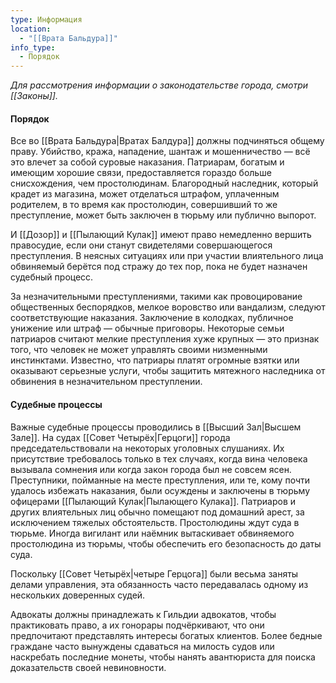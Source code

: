 ```yaml
---
type: Информация
location:
  - "[[Врата Бальдура]]"
info_type:
  - Порядок
---
```


*Для рассмотрения информации о законодательстве города, смотри [[Законы]].*

#### Порядок 
Все во [[Врата Бальдура|Вратах Балдура]] должны подчиняться общему праву. Убийство, кража, нападение, шантаж и мошенничество — всё это влечет за собой суровые наказания. Патриарам, богатым и имеющим хорошие связи, предоставляется гораздо больше снисхождения, чем простолюдинам. Благородный наследник, который крадет из магазина, может отделаться штрафом, уплаченным родителем, в то время как простолюдин, совершивший то же преступление, может быть заключен в тюрьму или публично выпорот.

И [[Дозор]] и [[Пылающий Кулак]] имеют право немедленно вершить правосудие, если они станут свидетелями совершающегося преступления. В неясных ситуациях или при участии влиятельного лица обвиняемый берётся под стражу до тех пор, пока не будет назначен судебный процесс. 

За незначительными преступлениями, такими как провоцирование общественных беспорядков, мелкое воровство или вандализм, следуют соответствующие наказания. Заключение в колодках, публичное унижение или штраф — обычные приговоры. Некоторые семьи патриаров считают мелкие преступления хуже крупных — это признак того, что человек не может управлять своими низменными инстинктами. Известно, что патриары платят огромные взятки или оказывают серьезные услуги, чтобы защитить мятежного наследника от обвинения в незначительном преступлении.

#### Судебные процессы
Важные судебные процессы проводились в [[Высший Зал|Высшем Зале]]. На судах [[Совет Четырёх|Герцоги]] города председательствовали на некоторых уголовных слушаниях. Их присутствие требовалось только в тех случаях, когда вина человека вызывала сомнения или когда закон города был не совсем ясен. Преступники, пойманные на месте преступления, или те, кому почти удалось избежать наказания, были осуждены и заключены в тюрьму офицерами [[Пылающий Кулак|Пылающего Кулака]]. Патриаров и других влиятельных лиц обычно помещают под домашний арест, за исключением тяжелых обстоятельств. Простолюдины ждут суда в тюрьме. Иногда вигилант или наёмник вытаскивает обвиняемого простолюдина из тюрьмы, чтобы обеспечить его безопасность до даты суда.

Поскольку [[Совет Четырёх|четыре Герцога]] были весьма заняты делами управления, эта обязанность часто передавалась одному из нескольких доверенных судей. 

Адвокаты должны принадлежать к Гильдии адвокатов, чтобы практиковать право, а их гонорары подчёркивают, что они предпочитают представлять интересы богатых клиентов. Более бедные граждане часто вынуждены сдаваться на милость судов или наскребать последние монеты, чтобы нанять авантюриста для поиска доказательств своей невиновности.